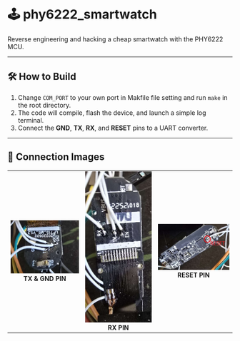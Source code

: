 # 🕹️ phy6222_smartwatch  
Reverse engineering and hacking a cheap smartwatch with the PHY6222 MCU.

---

## 🛠️ How to Build

1. Change `COM_PORT` to your own port in Makfile file setting and run `make` in the root directory.  
2. The code will compile, flash the device, and launch a simple log terminal.  
3. Connect the **GND**, **TX**, **RX**, and **RESET** pins to a UART converter.

---

## 🔌 Connection Images

<table>
  <tr>
    <td align="center">
      <img src="screenshots/ss_1.jpg" alt="TX & GND PIN" width="300"/><br/>
      <b>TX & GND PIN</b>
    </td>
    <td align="center">
      <img src="screenshots/ss_2.jpg" alt="RX PIN" width="300"/><br/>
      <b>RX PIN</b>
    </td>
    <td align="center">
      <img src="screenshots/ss_3.jpg" alt="RESET PIN" width="300"/><br/>
      <b>RESET PIN</b>
    </td>
  </tr>
</table>